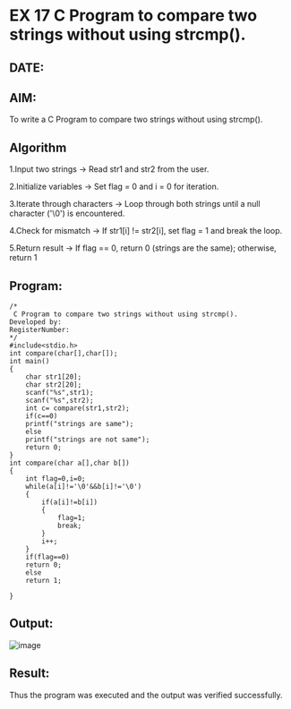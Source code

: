 # EX 17 C Program to compare two strings without using strcmp().
## DATE:
## AIM:
To write a C Program to compare two strings without using strcmp().

## Algorithm
1.Input two strings → Read str1 and str2 from the user.

2.Initialize variables → Set flag = 0 and i = 0 for iteration.

3.Iterate through characters → Loop through both strings until a null character ('\0') is encountered.

4.Check for mismatch → If str1[i] != str2[i], set flag = 1 and break the loop.

5.Return result → If flag == 0, return 0 (strings are the same); otherwise, return 1 
  

## Program:
```
/*
 C Program to compare two strings without using strcmp().
Developed by: 
RegisterNumber:  
*/
#include<stdio.h>
int compare(char[],char[]);
int main()
{
    char str1[20];
    char str2[20];
    scanf("%s",str1);
    scanf("%s",str2);
    int c= compare(str1,str2);
    if(c==0)
    printf("strings are same");
    else
    printf("strings are not same");
    return 0;
}
int compare(char a[],char b[])
{
    int flag=0,i=0;
    while(a[i]!='\0'&&b[i]!='\0')
    {
        if(a[i]!=b[i])
        {
            flag=1;
            break;
        }
        i++;
    }
    if(flag==0)
    return 0;
    else
    return 1;
    
}
```

## Output:
![image](https://github.com/user-attachments/assets/77d43056-54dd-4bc6-9fc9-1e819cf73f5a)



## Result:
Thus the program was executed and the output was verified successfully.
